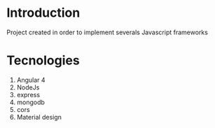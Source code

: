 # Introduction 
Project created in order to implement severals Javascript frameworks

# Tecnologies

1.	Angular 4
2.	NodeJs
3.	express
4.	mongodb
5.  cors
6.  Material design 

